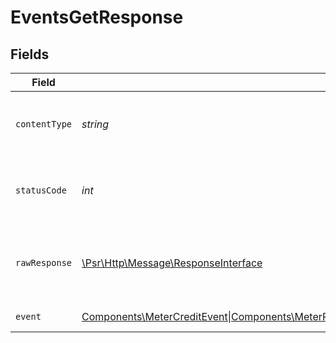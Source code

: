 # EventsGetResponse


## Fields

| Field                                                                                                                                                                                                                                                                                                                                                             | Type                                                                                                                                                                                                                                                                                                                                                              | Required                                                                                                                                                                                                                                                                                                                                                          | Description                                                                                                                                                                                                                                                                                                                                                       |
| ----------------------------------------------------------------------------------------------------------------------------------------------------------------------------------------------------------------------------------------------------------------------------------------------------------------------------------------------------------------- | ----------------------------------------------------------------------------------------------------------------------------------------------------------------------------------------------------------------------------------------------------------------------------------------------------------------------------------------------------------------- | ----------------------------------------------------------------------------------------------------------------------------------------------------------------------------------------------------------------------------------------------------------------------------------------------------------------------------------------------------------------- | ----------------------------------------------------------------------------------------------------------------------------------------------------------------------------------------------------------------------------------------------------------------------------------------------------------------------------------------------------------------- |
| `contentType`                                                                                                                                                                                                                                                                                                                                                     | *string*                                                                                                                                                                                                                                                                                                                                                          | :heavy_check_mark:                                                                                                                                                                                                                                                                                                                                                | HTTP response content type for this operation                                                                                                                                                                                                                                                                                                                     |
| `statusCode`                                                                                                                                                                                                                                                                                                                                                      | *int*                                                                                                                                                                                                                                                                                                                                                             | :heavy_check_mark:                                                                                                                                                                                                                                                                                                                                                | HTTP response status code for this operation                                                                                                                                                                                                                                                                                                                      |
| `rawResponse`                                                                                                                                                                                                                                                                                                                                                     | [\Psr\Http\Message\ResponseInterface](https://www.php-fig.org/psr/psr-7/#33-psrhttpmessageresponseinterface)                                                                                                                                                                                                                                                      | :heavy_check_mark:                                                                                                                                                                                                                                                                                                                                                | Raw HTTP response; suitable for custom response parsing                                                                                                                                                                                                                                                                                                           |
| `event`                                                                                                                                                                                                                                                                                                                                                           | [Components\MeterCreditEvent\|Components\MeterResetEvent\|Components\BenefitGrantedEvent\|Components\BenefitCycledEvent\|Components\BenefitUpdatedEvent\|Components\BenefitRevokedEvent\|Components\SubscriptionCycledEvent\|Components\SubscriptionRevokedEvent\|Components\SubscriptionProductUpdatedEvent\|Components\UserEvent\|null](../../Models/Components/Event.md) | :heavy_minus_sign:                                                                                                                                                                                                                                                                                                                                                | Successful Response                                                                                                                                                                                                                                                                                                                                               |
